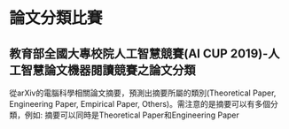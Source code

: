 # 論文分類比賽
## 教育部全國大專校院人工智慧競賽(AI CUP 2019)-人工智慧論文機器閱讀競賽之論文分類

從arXiv的電腦科學相關論文摘要，預測出摘要所屬的類別(Theoretical Paper, Engineering Paper, Empirical Paper, Others)。需注意的是摘要可以有多個分類，例如: 摘要可以同時是Theoretical Paper和Engineering Paper

